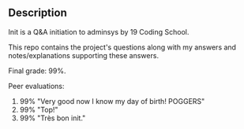 ## Description

Init is a Q&A initiation to adminsys by 19 Coding School.

This repo contains the project's questions along with my answers and notes/explanations supporting these answers.

Final grade: 99%.

Peer evaluations:
1) 99% "Very good now I know my day of birth! POGGERS"
2) 99% "Top!"
3) 99% "Très bon init."
